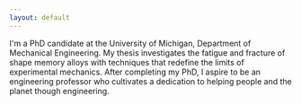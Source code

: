 ```yaml
---
layout: default
---
```


<div class="circular"></div>

I'm a PhD candidate at the University of Michigan, Department of Mechanical Engineering. My thesis investigates the fatigue and fracture of shape memory alloys with techniques that redefine the limits of experimental mechanics. After completing my PhD, I aspire to be an engineering professor who cultivates a dedication to helping people and the planet though engineering.

